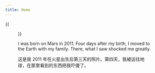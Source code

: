 ```yaml
---
title: Home
---
```


{{<figure src="Xiwei_Portrait.JPG" title="Me at the Jinji Lake in Suzhou, Summer 2023" width="500">}}

I was born on Mars in 2011. Four days after my birth, I moved to the Earth with my family. There, what I saw shocked me greatly. 

这是我 2011 年在火星出生后第三天的照片。第四天，我被运往地球，在那里看到的东西把我吓傻了。
